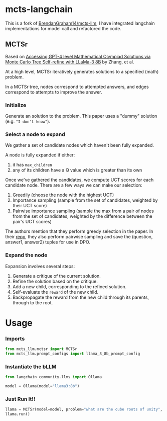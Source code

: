 # mcts-langchain

This is a fork of [BrendanGraham14/mcts-llm](https://github.com/BrendanGraham14/mcts-llm), I have integrated langchain implementations for model call and refactored the code.

## MCTSr

Based on [Accessing GPT-4 level Mathematical Olympiad Solutions via Monte Carlo Tree Self-refine with LLaMa-3 8B](https://arxiv.org/abs/2406.07394) by Zhang, et al.

At a high level, MCTSr iteratively generates solutions to a specified (math) problem.

In a MCTSr tree, nodes correspond to attempted answers, and edges correspond to attempts to improve the answer.


### Initialize
Generate an solution to the problem. This paper uses a "dummy" solution (e.g. `"I don't know"`).

### Select a node to expand
We gather a set of candidate nodes which haven't been fully expanded.

A node is fully expanded if either:
1. it has `max_children`
2. any of its children have a Q value which is greater than its own

Once we've gathered the candidates, we compute UCT scores for each candidate node.
There are a few ways we can make our selection:
1. Greedily (choose the node with the highest UCT)
2. Importance sampling (sample from the set of candidates, weighted by their UCT score)
3. Pairwise importance sampling (sample the max from a pair of nodes from the set of candidates, weighted by the difference between the pair's UCT scores)

The authors mention that they perform greedy selection in the paper. In their [repo](https://github.com/trotsky1997/MathBlackBox/blob/main/gen_mcts_dpo.py#L182), they also perform pairwise sampling and save the (question, answer1, answer2) tuples for use in DPO.

### Expand the node

Expansion involves several steps:
1. Generate a critique of the current solution.
2. Refine the solution based on the critique.
3. Add a new child, corresponding to the refined solution.
4. Self-evaluate the `reward` of the new child.
5. Backpropagate the reward from the new child through its parents, through to the root.


# Usage

### Imports
```python
from mcts_llm.mctsr import MCTSr
from mcts_llm.prompt_configs import llama_3_8b_prompt_config
```

### Instantiate the bLLM
```python
from langchain_community.llms import Ollama

model = Ollama(model="llama3:8b")
```

### Just Run It!!
```python
llama = MCTSr(model=model, problem="what are the cube roots of unity", prompt_config=llama_3_8b_prompt_config)
llama.run()
```
